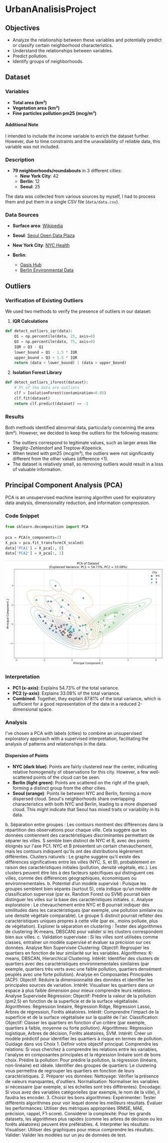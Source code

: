 # UrbanAnalisisProject

## Objectives
- Analyze the relationship between these variables and potentially predict or classify certain neighborhood characteristics.
- Understand the relationships between variables.
- Predict pollution.
- Identify groups of neighborhoods.

## Dataset

### Variables
- **Total area (km²)**
- **Vegetation area (km²)**
- **Fine particles pollution pm25 (mcg/m³)**

#### Additional Note
I intended to include the income variable to enrich the dataset further. However, due to time constraints and the unavailability of reliable data, this variable was not included.

### Description
- **79 neighborhoods/roundabouts** in 3 different cities:
  - **New York City**: 42
  - **Berlin**: 12
  - **Seoul**: 25

The data was collected from various sources by myself, I had to process them and put them in a single CSV file (`data/data.csv`).

### Data Sources
- **Surface area**: [Wikipedia](https://www.wikipedia.org/)

- **Seoul**: [Seoul Open Data Plaza](https://data.seoul.go.kr/dataService/boardList.do)
- **New York City**: [NYC Health](https://a816-dohbesp.nyc.gov/IndicatorPublic/)
- **Berlin**:
  - [Oasis Hub](https://oasishub.co/dataset/berlin-germany-district-level-environmental-database/resource/be1739c5-1c58-4199-be5a-ea6f15299cb5?inner_span=True)
  - [Berlin Environmental Data](https://www.berlin.de/sen/uvk/_assets/natur-gruen/stadtgruen/daten-und-fakten/ausw_14.pdf)

## Outliers

### Verification of Existing Outliers

We used two methods to verify the presence of outliers in our dataset:

1. **IQR Calculations**

```python
def detect_outliers_iqr(data): 
    Q1 = np.percentile(data, 25, axis=0)
    Q3 = np.percentile(data, 75, axis=0)
    IQR = Q3 - Q1
    lower_bound = Q1 - 1.5 * IQR
    upper_bound = Q3 + 1.5 * IQR
    return (data < lower_bound) | (data > upper_bound)
```

2. **Isolation Forest Library**

```python
def detect_outliers_iforest(dataset): 
    # 5% of the data are outliers
    clf = IsolationForest(contamination=0.05) 
    clf.fit(dataset)
    return clf.predict(dataset) == -1
```

### Results

Both methods identified abnormal data, particularly concerning the area (km²). However, we decided to keep the outliers for the following reasons:
- The outliers correspond to legitimate values, such as larger areas like Steglitz-Zehlendorf and Treptow-Köpenick.
- When tested with pm25 (mcg/m³), the outliers were not significantly different from the other values (difference <1).
- The dataset is relatively small, so removing outliers would result in a loss of valuable information.

## Principal Component Analysis (PCA)

PCA is an unsupervised machine learning algorithm used for exploratory data analysis, dimensionality reduction, and information compression.

### Code Snippet

```python
from sklearn.decomposition import PCA

pca = PCA(n_components=2)
X_pca = pca.fit_transform(X_scaled)
data['PCA1'] = X_pca[:, 0]
data['PCA2'] = X_pca[:, 1]
```

![PCA Figure](img/pca_figure.jpg)

### Interpretation

- **PC1 (x-axis)**: Explains 54.73% of the total variance.
- **PC2 (y-axis)**: Explains 33.08% of the total variance.
- **Combined**: Together, they explain 87.81% of the total variance, which is sufficient for a good representation of the data in a reduced 2-dimensional space.

### Analysis

I've chosen a PCA with labels (cities) to combine an unsupervised exploratory approach with a supervised interpretation, facilitating the analysis of patterns and relationships in the data.

#### Dispersion of Points

- **NYC (dark blue)**: Points are fairly clustered near the center, indicating relative homogeneity of observations for this city. However, a few well-scattered points of the cloud can be seen.
- **Berlin (light green)**: Points are scattered on the right of the graph, forming a distinct group from the other cities.
- **Seoul (orange)**: Points lie between NYC and Berlin, forming a more dispersed cloud. Seoul's neighborhoods share overlapping characteristics with both NYC and Berlin, leading to a more dispersed cloud. This might indicate that Seoul has mixed traits or variability in its data.




<!-->


b. Séparation entre groupes :

    Les contours montrent des différences dans la répartition des observations pour chaque ville. Cela suggère que les données contiennent des caractéristiques discriminantes permettant de séparer les villes.
        S semble bien distinct de NYC et B, avec des points éloignés sur l'axe PC1.
        NYC et B présentent un certain chevauchement, mais les contours indiquent qu'ils ont des distributions légèrement différentes.
Clusters naturels :

    Le graphe suggère qu’il existe des différences significatives entre les villes (NYC, S, et B), probablement en raison des caractéristiques initiales (pollution, densité végétale, etc.).
    Les clusters peuvent être liés à des facteurs spécifiques qui distinguent ces villes, comme des différences géographiques, économiques ou environnementales.

b. Potentiel d’un modèle supervisé :

    Puisque les groupes semblent bien séparés (surtout S), cela indique qu’un modèle de classification supervisé (par ex. Random Forest ou SVM) pourrait bien distinguer les villes sur la base des caractéristiques initiales.

c. Analyse exploratoire :

    Le chevauchement entre NYC et B pourrait indiquer des similitudes dans les caractéristiques (par exemple, une pollution similaire ou une densité végétale comparable).
    Le groupe S distinct pourrait refléter des caractéristiques uniques propres à cette ville (par ex., moins polluée, plus de végétation).


 Explorer la séparation en clustering :

    Tester des algorithmes de clustering (K-means, DBSCAN) pour valider si les clusters correspondent bien aux villes.

c. Validation supervisée :

    Si les villes sont utilisées comme classes, entraîner un modèle supervisé et évaluer sa précision sur ces données.





Analyse Non Supervisée

    Clustering:
        Objectif: Regrouper les quartiers en fonction de leur similarité sur les variables.
        Algorithmes: K-means, DBSCAN, Hierarchical Clustering.
        Intérêt: Identifier des clusters de quartiers avec des caractéristiques environnementales similaires (par exemple, quartiers très verts avec une faible pollution, quartiers densément peuplés avec une forte pollution).
    Analyse en Composantes Principales (ACP):
        Objectif: Réduire la dimensionnalité des données et identifier les principales sources de variation.
        Intérêt: Visualiser les quartiers dans un espace à plus faible dimension pour mieux comprendre leurs relations.

Analyse Supervisée

    Régression:
        Objectif: Prédire la valeur de la pollution (pm2.5) en fonction de la superficie et de la surface végétalisée.
        Algorithmes: Régression linéaire, Régression Ridge, Régression Lasso, Arbres de régression, Forêts aléatoires.
        Intérêt: Comprendre l'impact de la superficie et de la surface végétalisée sur la qualité de l'air.
    Classification:
        Objectif: Classer les quartiers en fonction d'un critère (par exemple, quartiers à faible, moyenne ou forte pollution).
        Algorithmes: Régression logistique, Arbres de décision, Forêts aléatoires, SVM.
        Intérêt: Créer un modèle prédictif pour identifier les quartiers à risque en termes de pollution.

Guidage dans vos Choix

1. Définir votre objectif principal:

    Comprendre les relations: Si vous cherchez à comprendre les relations entre les variables, l'analyse en composantes principales et la régression linéaire sont de bons choix.
    Prédire la pollution: Pour prédire la pollution, la régression (linéaire, non-linéaire) est idéale.
    Identifier des groupes de quartiers: Le clustering vous permettra de regrouper les quartiers en fonction de leurs caractéristiques.

2. Préparer vos données:

    Nettoyage: Vérifier la présence de valeurs manquantes, d'outliers.
    Normalisation: Normaliser les variables si nécessaire (par exemple, si les échelles sont très différentes).
    Encodage: Si vous avez des variables catégorielles (par exemple, le nom de la ville), il faudra les encoder.

3. Choisir les bons algorithmes:

    Expérimenter: Tester différents algorithmes pour voir lequel donne les meilleurs résultats.
    Évaluer les performances: Utiliser des métriques appropriées (RMSE, MAE, précision, rappel, F1-score).
    Considérer la complexité: Pour les grands datasets, les algorithmes plus rapides (comme les arbres de décision ou les forêts aléatoires) peuvent être préférables.

4. Interpréter les résultats:

    Visualiser: Utiliser des graphiques pour mieux comprendre les résultats.
    Valider: Valider les modèles sur un jeu de données de test.
